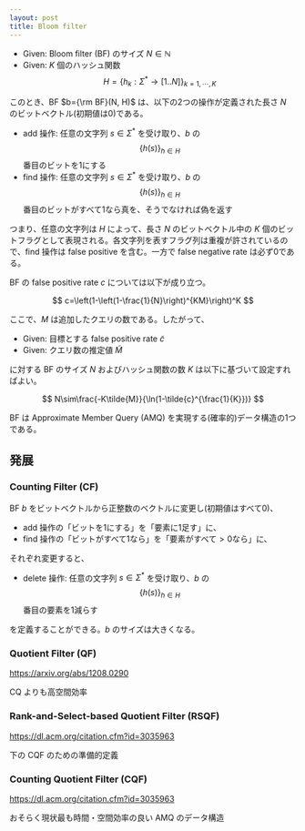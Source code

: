 ```yaml
---
layout: post
title: Bloom filter
---
```


* Given: Bloom filter (BF) のサイズ $N\in\mathbb{N}$
* Given: $K$ 個のハッシュ関数 $$H=\{h_k:\Sigma^*\rightarrow[1..N]\}_{k=1,\cdots,K}$$

このとき、BF $b={\rm BF}(N, H)$ は、以下の2つの操作が定義された長さ $N$ のビットベクトル(初期値は0)である。

* add 操作: 任意の文字列 $s\in\Sigma^*$ を受け取り、$b$ の $$\{h(s)\}_{h\in H}$$ 番目のビットを1にする
* find 操作: 任意の文字列 $s\in\Sigma^*$ を受け取り、$b$ の $$\{h(s)\}_{h\in H}$$ 番目のビットがすべて1なら真を、そうでなければ偽を返す

つまり、任意の文字列は $H$ によって、長さ $N$ のビットベクトル中の $K$ 個のビットフラグとして表現される。各文字列を表すフラグ列は重複が許されているので、find 操作は false positive を含む。一方で false negative rate は必ず0である。

BF の false positive rate $c$ については以下が成り立つ。

$$
c=\left(1-\left(1-\frac{1}{N}\right)^{KM}\right)^K
$$

ここで、$M$ は追加したクエリの数である。したがって、

* Given: 目標とする false positive rate $\tilde{c}$
* Given: クエリ数の推定値 $\tilde{M}$

に対する BF のサイズ $N$ およびハッシュ関数の数 $K$ は以下に基づいて設定すればよい。

$$
N\sim\frac{-K\tilde{M}}{\ln(1-\tilde{c}^{\frac{1}{K}})}
$$

BF は Approximate Member Query (AMQ) を実現する(確率的)データ構造の1つである。



## 発展

### Counting Filter (CF)

BF $b$ をビットベクトルから正整数のベクトルに変更し(初期値はすべて0)、

* add 操作の「ビットを1にする」を「要素に1足す」に、
* find 操作の「ビットがすべて1なら」を「要素がすべて$>0$なら」に、

それぞれ変更すると、

* delete 操作: 任意の文字列 $s\in\Sigma^*$ を受け取り、$b$ の $$\{h(s)\}_{h\in H}$$ 番目の要素を1減らす

を定義することができる。$b$ のサイズは大きくなる。

### Quotient Filter (QF)

https://arxiv.org/abs/1208.0290

CQ よりも高空間効率

### Rank-and-Select-based Quotient Filter (RSQF)

https://dl.acm.org/citation.cfm?id=3035963

下の CQF のための準備的定義

### Counting Quotient Filter (CQF)

https://dl.acm.org/citation.cfm?id=3035963

おそらく現状最も時間・空間効率の良い AMQ のデータ構造